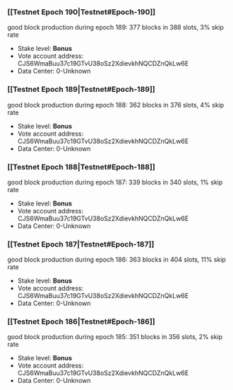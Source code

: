 ### [[Testnet Epoch 190|Testnet#Epoch-190]]
good block production during epoch 189: 377 blocks in 388 slots, 3% skip rate
* Stake level: **Bonus** 
* Vote account address: CJS6WmaBuu37c19GTvU38oSz2XdievkhNQCDZnQkLw6E
* Data Center: 0-Unknown
### [[Testnet Epoch 189|Testnet#Epoch-189]]
good block production during epoch 188: 362 blocks in 376 slots, 4% skip rate
* Stake level: **Bonus** 
* Vote account address: CJS6WmaBuu37c19GTvU38oSz2XdievkhNQCDZnQkLw6E
* Data Center: 0-Unknown
### [[Testnet Epoch 188|Testnet#Epoch-188]]
good block production during epoch 187: 339 blocks in 340 slots, 1% skip rate
* Stake level: **Bonus** 
* Vote account address: CJS6WmaBuu37c19GTvU38oSz2XdievkhNQCDZnQkLw6E
* Data Center: 0-Unknown
### [[Testnet Epoch 187|Testnet#Epoch-187]]
good block production during epoch 186: 363 blocks in 404 slots, 11% skip rate
* Stake level: **Bonus** 
* Vote account address: CJS6WmaBuu37c19GTvU38oSz2XdievkhNQCDZnQkLw6E
* Data Center: 0-Unknown
### [[Testnet Epoch 186|Testnet#Epoch-186]]
good block production during epoch 185: 351 blocks in 356 slots, 2% skip rate
* Stake level: **Bonus** 
* Vote account address: CJS6WmaBuu37c19GTvU38oSz2XdievkhNQCDZnQkLw6E
* Data Center: 0-Unknown